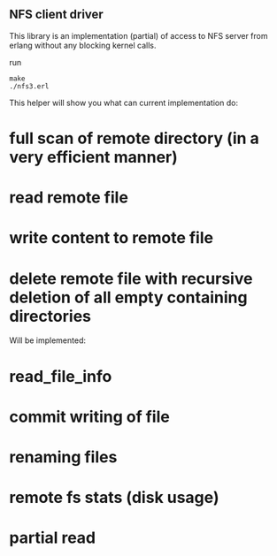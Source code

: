 NFS client driver
-----------------


This library is an implementation (partial) of access to NFS server from erlang without
any blocking kernel calls.

run

    make 
    ./nfs3.erl


This helper will show you what can current implementation do:

# full scan of remote directory (in a very efficient manner)
# read remote file
# write content to remote file
# delete remote file with recursive deletion of all empty containing directories

Will be implemented:

# read_file_info
# commit writing of file
# renaming files
# remote fs stats (disk usage)
# partial read

